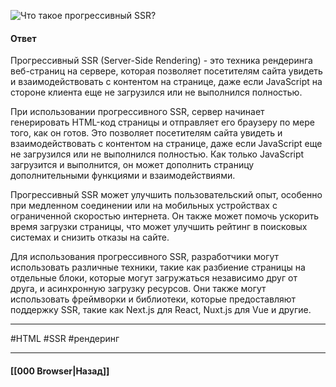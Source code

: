 ![Что такое прогрессивный SSR?](https://youtu.be/trriSYNrHw4?t=25)

#### Ответ

Прогрессивный SSR (Server-Side Rendering) - это техника рендеринга веб-страниц на сервере, которая позволяет посетителям сайта увидеть и взаимодействовать с контентом на странице, даже если JavaScript на стороне клиента еще не загрузился или не выполнился полностью.

При использовании прогрессивного SSR, сервер начинает генерировать HTML-код страницы и отправляет его браузеру по мере того, как он готов. Это позволяет посетителям сайта увидеть и взаимодействовать с контентом на странице, даже если JavaScript еще не загрузился или не выполнился полностью. Как только JavaScript загрузится и выполнится, он может дополнить страницу дополнительными функциями и взаимодействиями.

Прогрессивный SSR может улучшить пользовательский опыт, особенно при медленном соединении или на мобильных устройствах с ограниченной скоростью интернета. Он также может помочь ускорить время загрузки страницы, что может улучшить рейтинг в поисковых системах и снизить отказы на сайте.

Для использования прогрессивного SSR, разработчики могут использовать различные техники, такие как разбиение страницы на отдельные блоки, которые могут загружаться независимо друг от друга, и асинхронную загрузку ресурсов. Они также могут использовать фреймворки и библиотеки, которые предоставляют поддержку SSR, такие как Next.js для React, Nuxt.js для Vue и другие.

___
#HTML #SSR #рендеринг 

___

#### [[000 Browser|Назад]]